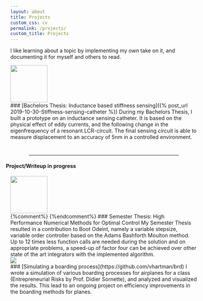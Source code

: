 ```yaml
---
layout: about
title: Projects
custom_css: cv
permalink: /projects/
custom_title: Projects
---
```


I like learning about a topic by implementing my own take on it, and documenting it for myself and others to read.

<!---### The Moving Horizon Estimator
...

### Path planning with various algorithms
... --->


<div style="position: relative;"><img src="{{ site.url }}/assets/ind-icon.png" class="side-image" style="width: 100px; left: -120px;"></div>
### [Bachelors Thesis: Inductance based stiffness sensing]({% post_url 2019-10-30-Stiffness-sensing-catheter %})
During my Bachelors Thesis, I built a prototype on an inductance sensing catheter. It is based on the physical effect of eddy currents, and the following change in the eigenfrequency of a resonant LCR-circuit. The final sensing circuit is able to measure displacement to an accuracy of 5nm in a controlled environment.

<hr style="width:80%;margin-left: auto; margin-right: auto; margin-top: 40px;margin-bottom: 20px;">
<h4 style="margin-left:-12px">Project/Writeup in progress</h4>

<div style="position: relative;"><img src="{{ site.url }}/assets/num-meth-icon.png" class="side-image" style="width: 100px; left: -120px;"></div>
{%comment%}
<!--### [Semester Thesis: High Performance Numerical Methods for Optimal Control]({% post_url 2019-11-01-Adams-Bashforth-Boost-Odeint %})-->
{%endcomment%}
### Semester Thesis: High Performance Numerical Methods for Optimal Control
My Semester Thesis resulted in a contribution to Boot Odeint, namely a variable stepsize, variable order controller based on the Adams Bashforth Moulton method. Up to 12 times less function calls are needed during the solution and on appropriate problems, a speed-up of factor four can be achieved over other state of the art integrators with the implemented algorithm.

<div style="position: relative;"><img src="{{ site.url }}/assets/boarding-icon.png" class="side-image" ></div>
### [Simulating a boarding process](https://github.com/vhartman/brd)
I wrote a simulation of various boarding processes for airplanes for a class (Entrepreneurial Risks by Prof. Didier Sornette), and analyzed and visualized the results. This lead to an ongoing project on efficiency improvements in the boarding methods for planes.
